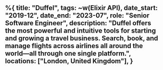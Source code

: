 %{
    title: "Duffel",
    tags: ~w(Elixir API),
	date_start: "2019-12",
	date_end: "2023-07",
	role: "Senior Software Engineer",
	description: "Duffel offers the most powerful and intuitive tools for starting and growing a travel business. Search, book, and manage flights across airlines all around the world—all through one single platform.",
	locations:  ["London, United Kingdom"],
}
---
